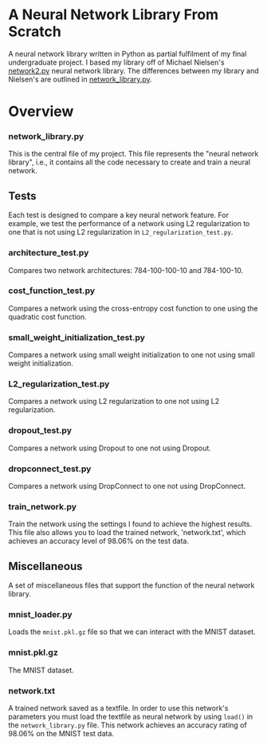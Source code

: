 # A Neural Network Library From Scratch
A neural network library written in Python as partial fulfilment of my final undergraduate project. I based my library off of Michael Nielsen's [network2.py](https://github.com/mnielsen/neural-networks-and-deep-learning/tree/master/src) neural network library. The differences between my library and Nielsen's are outlined in [network_library.py](https://github.com/Starfunk/neural-network-library/blob/master/network_library.py).

# Overview
### network_library.py
This is the central file of my project. This file represents the "neural network library", i.e., it contains all the code necessary to create and train a neural network.

## Tests
Each test is designed to compare a key neural network feature. For example, we test the performance of a network using L2 regularization to one that is not using L2 regularization in ```L2_regularization_test.py```.

### architecture_test.py
Compares two network architectures: 784-100-100-10 and 784-100-10.

### cost_function_test.py
Compares a network using the cross-entropy cost function to one using the quadratic cost function.

### small_weight_initialization_test.py
Compares a network using small weight initialization to one not using small weight initialization.

### L2_regularization_test.py
Compares a network using L2 regularization to one not using L2 regularization.

### dropout_test.py
Compares a network using Dropout to one not using Dropout.

### dropconnect_test.py
Compares a network using DropConnect to one not using DropConnect.

### train_network.py
Train the network using the settings I found to achieve the highest results. This file also allows you to load the trained network, 'network.txt', which achieves an accuracy level of 98.06% on the test data.

## Miscellaneous
A set of miscellaneous files that support the function of the neural network library.
### mnist_loader.py
Loads the ```mnist.pkl.gz``` file so that we can interact with the MNIST dataset.

### mnist.pkl.gz
The MNIST dataset.

### network.txt 
A trained network saved as a textfile. In order to use this network's parameters you must load the textfile as neural network by using ```load()``` in the ``network_library.py`` file. This network achieves an accuracy rating of 98.06% on the MNIST test data.
